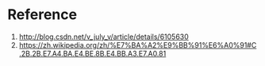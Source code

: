 # Reference
1. http://blog.csdn.net/v_july_v/article/details/6105630
2. https://zh.wikipedia.org/zh/%E7%BA%A2%E9%BB%91%E6%A0%91#C.2B.2B.E7.A4.BA.E4.BE.8B.E4.BB.A3.E7.A0.81
